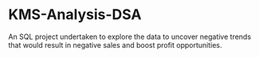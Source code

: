 # KMS-Analysis-DSA
An SQL project undertaken to explore the data to uncover negative trends that would result in negative sales and boost profit opportunities.
